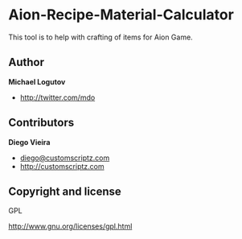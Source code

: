 Aion-Recipe-Material-Calculator
===============================

This tool is to help with crafting of items for Aion Game.


Author
-------

**Michael Logutov**

+ http://twitter.com/mdo


Contributors
-------
**Diego Vieira**

+ diego@customscriptz.com
+ http://customscriptz.com


Copyright and license
---------------------
GPL

http://www.gnu.org/licenses/gpl.html
